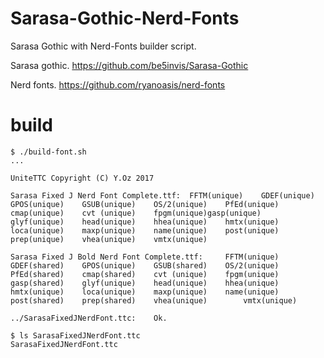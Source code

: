 # Sarasa-Gothic-Nerd-Fonts

Sarasa Gothic with Nerd-Fonts builder script.

Sarasa gothic.
https://github.com/be5invis/Sarasa-Gothic

Nerd fonts.
https://github.com/ryanoasis/nerd-fonts

# build

```shell
$ ./build-font.sh
...

UniteTTC Copyright (C) Y.Oz 2017

Sarasa Fixed J Nerd Font Complete.ttf:  FFTM(unique)    GDEF(unique)    GPOS(unique)    GSUB(unique)    OS/2(unique)    PfEd(unique)    cmap(unique)    cvt (unique)    fpgm(unique)gasp(unique)    glyf(unique)    head(unique)    hhea(unique)    hmtx(unique)    loca(unique)    maxp(unique)    name(unique)    post(unique)    prep(unique)    vhea(unique)    vmtx(unique)

Sarasa Fixed J Bold Nerd Font Complete.ttf:     FFTM(unique)    GDEF(shared)    GPOS(unique)    GSUB(shared)    OS/2(unique)    PfEd(shared)    cmap(shared)    cvt (unique)    fpgm(unique)        gasp(shared)    glyf(unique)    head(unique)    hhea(unique)    hmtx(unique)    loca(unique)    maxp(unique)    name(unique)    post(shared)    prep(shared)    vhea(unique)        vmtx(unique)

../SarasaFixedJNerdFont.ttc:    Ok.

$ ls SarasaFixedJNerdFont.ttc
SarasaFixedJNerdFont.ttc
```
